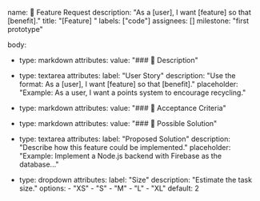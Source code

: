name: 🚀 Feature Request
description: "As a [user], I want [feature] so that [benefit]."
title: "[Feature] "
labels: ["code"]
assignees: []
milestone: "first prototype"

body:
  - type: markdown
    attributes:
      value: "### 📌 Description"

  - type: textarea
    attributes:
      label: "User Story"
      description: "Use the format: As a [user], I want [feature] so that [benefit]."
      placeholder: "Example: As a user, I want a points system to encourage recycling."
  
  - type: markdown
    attributes:
      value: "### 🎯 Acceptance Criteria"
  
  - type: markdown
    attributes:
      value: "### 📌 Possible Solution"

  - type: textarea
    attributes:
      label: "Proposed Solution"
      description: "Describe how this feature could be implemented."
      placeholder: "Example: Implement a Node.js backend with Firebase as the database..."
  
  - type: dropdown
    attributes:
      label: "Size"
      description: "Estimate the task size."
      options:
        - "XS"
        - "S"
        - "M"
        - "L"
        - "XL"
      default: 2
